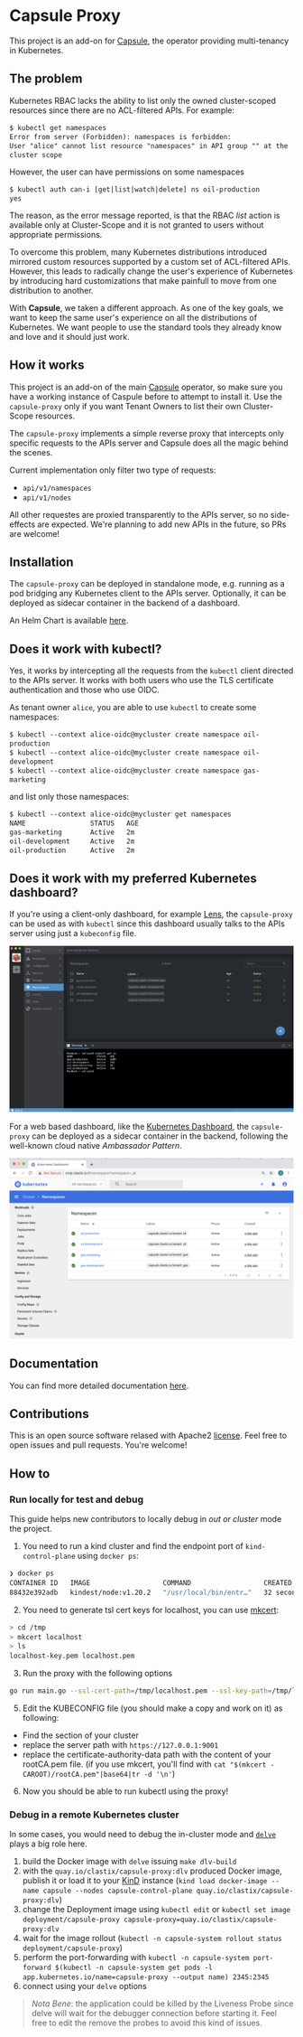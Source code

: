# Capsule Proxy
This project is an add-on for [Capsule](https://github.com/clastix/capsule), the operator providing multi-tenancy in Kubernetes.

## The problem
Kubernetes RBAC lacks the ability to list only the owned cluster-scoped resources since there are no ACL-filtered APIs. For example:

```
$ kubectl get namespaces
Error from server (Forbidden): namespaces is forbidden:
User "alice" cannot list resource "namespaces" in API group "" at the cluster scope
```

However, the user can have permissions on some namespaces

```
$ kubectl auth can-i [get|list|watch|delete] ns oil-production
yes
```

The reason, as the error message reported, is that the RBAC _list_ action is available only at Cluster-Scope and it is not granted to users without appropriate permissions.

To overcome this problem, many Kubernetes distributions introduced mirrored custom resources supported by a custom set of ACL-filtered APIs. However, this leads to radically change the user's experience of Kubernetes by introducing hard customizations that make painfull to move from one distribution to another.

With **Capsule**, we taken a different approach. As one of the key goals, we want to keep the same user's experience on all the distributions of Kubernetes. We want people to use the standard tools they already know and love and it should just work.

## How it works
This project is an add-on of the main [Capsule](https://github.com/clastix/capsule) operator, so make sure you have a working instance of Caspule before to attempt to install it. Use the `capsule-proxy` only if you want Tenant Owners to list their own Cluster-Scope resources.

The `capsule-proxy`  implements a simple reverse proxy that intercepts only specific requests to the APIs server and Capsule does all the magic behind the scenes. 

Current implementation only filter two type of requests:

* `api/v1/namespaces`
* `api/v1/nodes`

All other requestes are proxied transparently to the APIs server, so no side-effects are expected. We're planning to add new APIs in the future, so PRs are welcome!

## Installation
The `capsule-proxy` can be deployed in standalone mode, e.g. running as a pod bridging any Kubernetes client to the APIs server. Optionally, it can be deployed as sidecar container in the backend of a dashboard.

An Helm Chart is available [here](./charts/capsule-proxy/README.md).

## Does it work with kubectl?
Yes, it works by intercepting all the requests from the `kubectl` client directed to the APIs server. It works with both users who use the TLS certificate authentication and those who use OIDC.

As tenant owner `alice`, you are able to use `kubectl` to create some namespaces:
```
$ kubectl --context alice-oidc@mycluster create namespace oil-production
$ kubectl --context alice-oidc@mycluster create namespace oil-development
$ kubectl --context alice-oidc@mycluster create namespace gas-marketing
```

and list only those namespaces:
```
$ kubectl --context alice-oidc@mycluster get namespaces
NAME                STATUS   AGE
gas-marketing       Active   2m
oil-development     Active   2m
oil-production      Active   2m
```

## Does it work with my preferred Kubernetes dashboard?
If you're using a client-only dashboard, for example [Lens](https://k8slens.dev/), the `capsule-proxy` can be used as with `kubectl` since this dashboard usually talks to the APIs server using just a `kubeconfig` file.

![Lens dashboard](assets/images/lens.png)

For a web based dashboard, like the [Kubernetes Dashboard](https://github.com/kubernetes/dashboard), the `capsule-proxy` can be deployed as a sidecar container in the backend, following the well-known cloud native _Ambassador Pattern_.

![Kubernetes dashboard](assets/images/kubernetes-dashboard.png)

## Documentation
You can find more detailed documentation [here](https://github.com/clastix/capsule/blob/master/docs/index.md).

## Contributions
This is an open source software relased with Apache2 [license](./LICENSE). Feel free to open issues and pull requests. You're welcome!


## How to

### Run locally for test and debug

This guide helps new contributors to locally debug in _out or cluster_ mode the project.

1. You need to run a kind cluster and find the endpoint port of `kind-control-plane` using `docker ps`:

```bash
❯ docker ps
CONTAINER ID   IMAGE                  COMMAND                  CREATED          STATUS          PORTS                       NAMES
88432e392adb   kindest/node:v1.20.2   "/usr/local/bin/entr…"   32 seconds ago   Up 28 seconds   127.0.0.1:64582->6443/tcp   kind-control-plane
```

2. You need to generate tsl cert keys for localhost, you can use [mkcert](https://github.com/FiloSottile/mkcert):

```bash
> cd /tmp
> mkcert localhost
> ls
localhost-key.pem localhost.pem
```

3. Run the proxy with the following options

```bash
go run main.go --ssl-cert-path=/tmp/localhost.pem --ssl-key-path=/tmp/localhost-key.pem --k8s-control-plane-url=https://localhost:<KIND PORT> --enable-ssl=true --kubeconfig=<YOUR KUBERNETES CONFIGURATION FILE>
```

5. Edit the KUBECONFIG file (you should make a copy and work on it) as following:
- Find the section of your cluster
- replace the server path with `https://127.0.0.1:9001`
- replace the certificate-authority-data path with the content of your rootCA.pem file. (if you use mkcert, you'll find with `cat "$(mkcert -CAROOT)/rootCA.pem"|base64|tr -d '\n'`)

6. Now you should be able to run kubectl using the proxy!

### Debug in a remote Kubernetes cluster

In some cases, you would need to debug the in-cluster mode and [`delve`](https://github.com/go-delve/delve) plays a big role here.

1. build the Docker image with `delve` issuing `make dlv-build`
2. with the `quay.io/clastix/capsule-proxy:dlv` produced Docker image, publish it or load it to your [KinD](https://github.com/kubernetes-sigs/kind) instance (`kind load docker-image --name capsule --nodes capsule-control-plane quay.io/clastix/capsule-proxy:dlv`)
3. change the Deployment image using `kubectl edit` or `kubectl set image deployment/capsule-proxy capsule-proxy=quay.io/clastix/capsule-proxy:dlv` 
4. wait for the image rollout (`kubectl -n capsule-system rollout status deployment/capsule-proxy`)
5. perform the port-forwarding with `kubectl -n capsule-system port-forward $(kubectl -n capsule-system get pods -l app.kubernetes.io/name=capsule-proxy --output name) 2345:2345`
6. connect using your `delve` options

> _Nota Bene_: the application could be killed by the Liveness Probe since delve will wait for the debugger connection before starting it.
> Feel free to edit the remove the probes to avoid this kind of issues.
